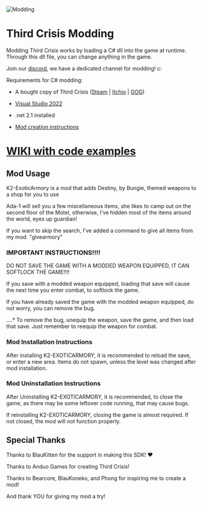 ![Modding](https://github.com/AnduoGames/ThirdCrisisModding/assets/63800758/b342e306-8baf-44da-8b9e-7a829e977a00)

# Third Crisis Modding

Modding Third Crisis works by loading a C# dll into the game at runtime. Through this dll file, you can change anything in the game.

Join our [discord](https://discord.gg/q8V9jKDGmk), we have a dedicated channel for modding! c: 

Requirements for C# modding:
- A bought copy of Third Crisis ([Steam](https://store.steampowered.com/app/1260820/Third_Crisis/) | [Itchio](https://anduogames.itch.io/third-crisis) | [GOG](https://www.gog.com/en/game/third_crisis))
- [Visual Studio 2022](https://visualstudio.microsoft.com/downloads/)
- .net 2.1 installed

- [Mod creation instructions](https://github.com/AnduoGames/ThirdCrisisModding.git)



# [<b>WIKI with code examples</b>](https://github.com/AnduoGames/ThirdCrisisModding/wiki)



<h2>Mod Usage</h2>

K2-ExoticArmory is a mod that adds Destiny, by Bungie, themed weapons to a shop for you to use

Ada-1 will sell you a few miscellaneous items, she likes to camp out on the second floor of the Motel, otherwise, I've hidden most of the items around the world, eyes up guardian!

If you want to skip the search, I've added a command to give all items from my mod.  "givearmory"


<h3>IMPORTANT INSTRUCTIONS!!!!</h3>
DO NOT SAVE THE GAME WITH A MODDED WEAPON EQUIPPED, IT CAN SOFTLOCK THE GAME!!!!

If you save with a modded weapon equipped, loading that save will cause the next time you enter combat, to softlock the game.

If you have already saved the game with the modded weapon equipped, do not worry, you can remove the bug. 

....* To remove the bug, unequip the weapon, save the game, and then load that save.  Just remember to reequip the weapon for combat.

<h3>Mod Installation Instructions</h3>
After installing K2-EXOTICARMORY, it is recommended to reload the save, or enter a new area.  Items do not spawn, unless the level was changed after mod installation.


<h3>Mod Uninstallation Instructions</h3>
After Uninstalling K2-EXOTICARMORY, it is recommended, to close the game, as there may be some leftover code running, that may cause bugs.

If reinstalling K2-EXOTICARMORY, closing the game is almost required.  If not closed, the mod will not function properly.


<h2>Special Thanks</h2>
Thanks to BlauKitten for the support in making this SDK! ♥

Thanks to Anduo Games for creating Third Crisis!

Thanks to Bearcore, BlauKoneko, and Phong for inspiring me to create a mod!

And thank YOU for giving my mod a try!

